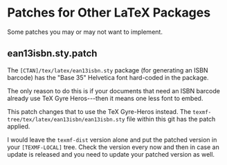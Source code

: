 Patches for Other LaTeX Packages
================================

Some patches you may or may not want to implement.

ean13isbn.sty.patch
-------------------

The `[CTAN]/tex/latex/ean13isbn.sty` package (for generating an ISBN
barcode) has the "Base 35" Helvetica font hard-coded in the package.

The only reason to do this is if your documents that need an ISBN barcode
already use TeX Gyre Heros---then it means one less font to embed.

This patch changes that to use the TeX Gyre-Heros instead. The
`texmf-tree/tex/latex/ean13isbn/ean13isbn.sty` file within this git has the
patch applied.

I would leave the `texmf-dist` version alone and put the patched version in your
`[TEXMF-LOCAL]` tree. Check the version every now and then in case an update is
released and you need to update your patched version as well.
